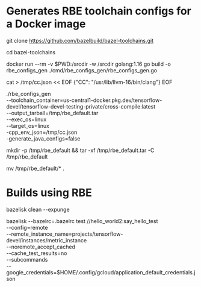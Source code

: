 # Generates RBE toolchain configs for a Docker image
git clone https://github.com/bazelbuild/bazel-toolchains.git

cd bazel-toolchains

docker run --rm -v $PWD:/srcdir -w /srcdir golang:1.16 go build -o rbe_configs_gen ./cmd/rbe_configs_gen/rbe_configs_gen.go


cat > /tmp/cc.json << EOF
{"CC": "/usr/lib/llvm-16/bin/clang"}
EOF

./rbe_configs_gen \
  --toolchain_container=us-central1-docker.pkg.dev/tensorflow-devel/tensorflow-devel-testing-private/cross-compile:latest \
  --output_tarball=/tmp/rbe_default.tar \
  --exec_os=linux \
  --target_os=linux \
  -cpp_env_json=/tmp/cc.json \
  -generate_java_configs=false

mkdir -p /tmp/rbe_default && tar -xf /tmp/rbe_default.tar -C /tmp/rbe_default

mv /tmp/rbe_default/* .

# Builds using RBE
bazelisk clean --expunge

bazelisk --bazelrc=.bazelrc test //hello_world2:say_hello_test \
  --config=remote \
  --remote_instance_name=projects/tensorflow-devel/instances/metric_instance \
  --noremote_accept_cached \
  --cache_test_results=no \
  --subcommands \
  --google_credentials=$HOME/.config/gcloud/application_default_credentials.json


